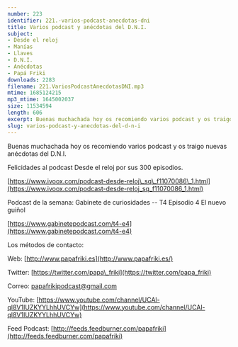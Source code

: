 ```yaml
---
number: 223
identifier: 221.-varios-podcast-anecdotas-dni
title: Varios podcast y anécdotas del D.N.I.
subject:
- Desde el reloj
- Manías
- Llaves
- D.N.I.
- Anécdotas
- Papá Friki
downloads: 2283
filename: 221.VariosPodcastAnecdotasDNI.mp3
mtime: 1685124215
mp3_mtime: 1645002037
size: 11534594
length: 606
excerpt: Buenas muchachada hoy os recomiendo varios podcast y os traigo nuevas anécdotas del D.N.I.
slug: varios-podcast-y-anecdotas-del-d-n-i
---
```

Buenas muchachada hoy os recomiendo varios podcast y os traigo nuevas anécdotas del D.N.I.

Felicidades al podcast Desde el reloj por sus 300 episodios.

[https://www.ivoox.com/podcast-desde-reloj\_sq\_f11070086\_1.html](https://www.ivoox.com/podcast-desde-reloj_sq_f11070086_1.html)

Podcast de la semana: Gabinete de curiosidades -- T4 Episodio 4 El nuevo guiñol

[https://www.gabinetepodcast.com/t4-e4](https://www.gabinetepodcast.com/t4-e4)

Los métodos de contacto:

Web: [http://www.papafriki.es](http://www.papafriki.es/)

Twitter: [https://twitter.com/papa\_friki](https://twitter.com/papa_friki)

Correo: [papafrikipodcast@gmail.com](https://archive.org/details/papafrikipodast@gmail.com)

YouTube: [https://www.youtube.com/channel/UCAl-ql8V1IUZKYYLhhUVCYw](https://www.youtube.com/channel/UCAl-ql8V1IUZKYYLhhUVCYw)

Feed Podcast: [http://feeds.feedburner.com/papafriki](http://feeds.feedburner.com/papafriki)